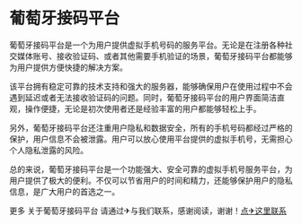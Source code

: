 # 葡萄牙接码平台

葡萄牙接码平台是一个为用户提供虚拟手机号码的服务平台。无论是在注册各种社交媒体账号、接收验证码、或者其他需要手机验证的场景，葡萄牙接码平台都能够为用户提供方便快捷的解决方案。

该平台拥有稳定可靠的技术支持和强大的服务器，能够确保用户在使用过程中不会遇到延迟或者无法接收验证码的问题。同时，葡萄牙接码平台的用户界面简洁直观，操作便捷，无论是初次使用者还是经验丰富的用户都能够轻松上手。

另外，葡萄牙接码平台还注重用户隐私和数据安全，所有的手机号码都经过严格的保护，用户信息不会被泄露。用户可以放心使用平台提供的虚拟手机号，无需担心个人隐私泄露的风险。

总的来说，葡萄牙接码平台是一个功能强大、安全可靠的虚拟手机号服务平台，为用户提供了极大的便利。不仅可以节省用户的时间和精力，还能够保护用户的隐私信息，是广大用户的首选之一。

更多 关于葡萄牙接码平台 请通过✈与我们联系，感谢阅读，谢谢！[点✈这里联系](https://w.k02.cc)